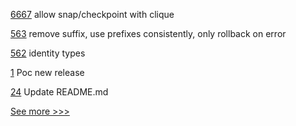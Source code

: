 
[6667](https://github.com/hyperledger/besu/pull/6667) allow snap/checkpoint with clique

[563](https://github.com/hyperledger-labs/fabric-token-sdk/pull/563) remove suffix, use prefixes consistently, only rollback on error

[562](https://github.com/hyperledger-labs/fabric-token-sdk/pull/562) identity types

[1](https://github.com/hyperledger-labs/aifaq/pull/1) Poc new release

[24](https://github.com/hyperledger-labs/learning-tokens/pull/24) Update README.md


[See more >>>](https://start-here.hyperledger.org/pull-requests)
